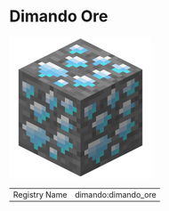 # Dimando Ore

![Dimando Ore](attachments/dimando_ore.png)

<table>
	<tr>
		<td>Registry Name</td>
		<td>dimando:dimando_ore</td>
	</tr>
</table>